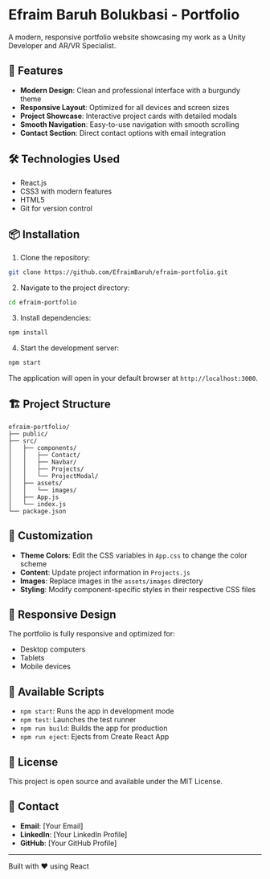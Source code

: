 # Efraim Baruh Bolukbasi - Portfolio

A modern, responsive portfolio website showcasing my work as a Unity Developer and AR/VR Specialist.

## 🚀 Features

- **Modern Design**: Clean and professional interface with a burgundy theme
- **Responsive Layout**: Optimized for all devices and screen sizes
- **Project Showcase**: Interactive project cards with detailed modals
- **Smooth Navigation**: Easy-to-use navigation with smooth scrolling
- **Contact Section**: Direct contact options with email integration

## 🛠️ Technologies Used

- React.js
- CSS3 with modern features
- HTML5
- Git for version control

## 📦 Installation

1. Clone the repository:
```bash
git clone https://github.com/EfraimBaruh/efraim-portfolio.git
```

2. Navigate to the project directory:
```bash
cd efraim-portfolio
```

3. Install dependencies:
```bash
npm install
```

4. Start the development server:
```bash
npm start
```

The application will open in your default browser at `http://localhost:3000`.

## 🏗️ Project Structure

```
efraim-portfolio/
├── public/
├── src/
│   ├── components/
│   │   ├── Contact/
│   │   ├── Navbar/
│   │   ├── Projects/
│   │   └── ProjectModal/
│   ├── assets/
│   │   └── images/
│   ├── App.js
│   └── index.js
└── package.json
```

## 🎨 Customization

- **Theme Colors**: Edit the CSS variables in `App.css` to change the color scheme
- **Content**: Update project information in `Projects.js`
- **Images**: Replace images in the `assets/images` directory
- **Styling**: Modify component-specific styles in their respective CSS files

## 📱 Responsive Design

The portfolio is fully responsive and optimized for:
- Desktop computers
- Tablets
- Mobile devices

## 🔧 Available Scripts

- `npm start`: Runs the app in development mode
- `npm test`: Launches the test runner
- `npm run build`: Builds the app for production
- `npm run eject`: Ejects from Create React App

## 📄 License

This project is open source and available under the MIT License.

## 👤 Contact

- **Email**: [Your Email]
- **LinkedIn**: [Your LinkedIn Profile]
- **GitHub**: [Your GitHub Profile]

---

Built with ❤️ using React
